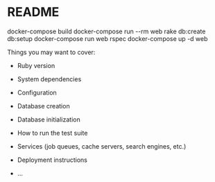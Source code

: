 # README

docker-compose build
docker-compose run --rm web rake db:create db:setup
docker-compose run web rspec
docker-compose up -d web

Things you may want to cover:

* Ruby version

* System dependencies

* Configuration

* Database creation

* Database initialization

* How to run the test suite

* Services (job queues, cache servers, search engines, etc.)

* Deployment instructions

* ...
